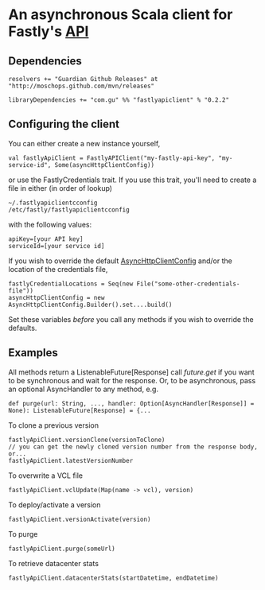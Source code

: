 An asynchronous Scala client for Fastly's [API](http://www.fastly.com/docs/api)
=============================================================================

Dependencies
------------

    resolvers += "Guardian Github Releases" at "http://moschops.github.com/mvn/releases"

    libraryDependencies += "com.gu" %% "fastlyapiclient" % "0.2.2"


Configuring the client
----------------------

You can either create a new instance yourself,

    val fastlyApiClient = FastlyAPIClient("my-fastly-api-key", "my-service-id", Some(asyncHttpClientConfig))

or use the FastlyCredentials trait. If you use this trait, you'll need to create a file in either (in order of lookup)

    ~/.fastlyapiclientcconfig
    /etc/fastly/fastlyapiclientcconfig

with the following values:

    apiKey=[your API key]
    serviceId=[your service id]

If you wish to override the default [AsyncHttpClientConfig](http://asynchttpclient.github.io/async-http-client/apidocs/com/ning/http/client/AsyncHttpClientConfig.Builder.html) and/or the location of the credentials file,

    fastlyCredentialLocations = Seq(new File("some-other-credentials-file"))
    asyncHttpClientConfig = new AsyncHttpClientConfig.Builder().set....build()

Set these variables *before* you call any methods if you wish to override the defaults.

Examples
--------
All methods return a ListenableFuture[Response] call *future.get* if you want to be synchronous and wait for the response.
Or, to be asynchronous, pass an optional AsyncHandler to any method, e.g.

    def purge(url: String, ..., handler: Option[AsyncHandler[Response]] = None): ListenableFuture[Response] = {...

To clone a previous version

    fastlyApiClient.versionClone(versionToClone)
    // you can get the newly cloned version number from the response body, or...
    fastlyApiClient.latestVersionNumber

To overwrite a VCL file

    fastlyApiClient.vclUpdate(Map(name -> vcl), version)

To deploy/activate a version

    fastlyApiClient.versionActivate(version)

To purge

    fastlyApiClient.purge(someUrl)

To retrieve datacenter stats

    fastlyApiClient.datacenterStats(startDatetime, endDatetime)
